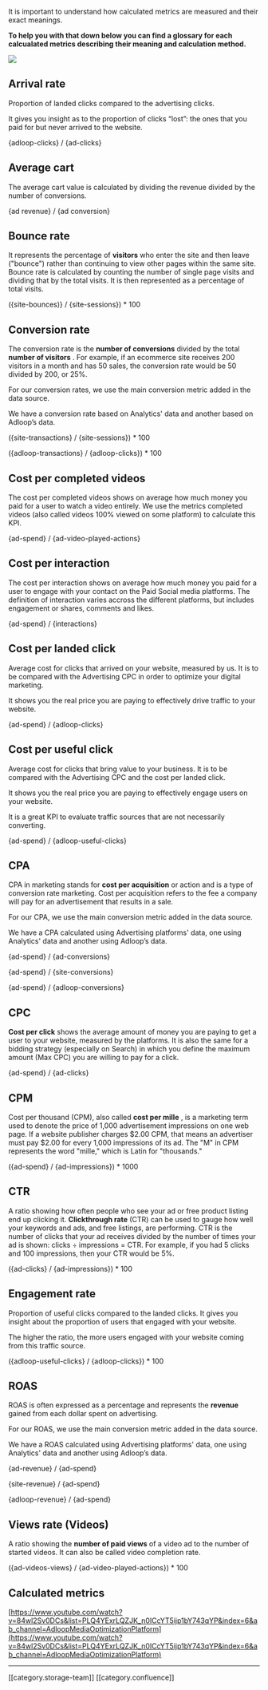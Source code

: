 It is important to understand how calculated metrics are measured and their exact meanings. 

 **To help you with that down below you can find a glossary for each calcualated metrics describing their meaning and calculation method.** 

![](images/storage/image-20220301-104343.png)
##   Arrival rate


Proportion of landed clicks compared to the advertising clicks. 

It gives you insight as to the proportion of clicks “lost”: the ones that you paid for but never arrived to the website. 

{adloop-clicks} / {ad-clicks}


##  Average cart


The average cart value is calculated by dividing the revenue divided by the number of conversions.

{ad revenue} / {ad conversion}


##  Bounce rate


It represents the percentage of **visitors**  who enter the site and then leave ("bounce") rather than continuing to view other pages within the same site. Bounce rate is calculated by counting the number of single page visits and dividing that by the total visits. It is then represented as a percentage of total visits.

({site-bounces)} / {site-sessions}) \* 100


##  Conversion rate


The conversion rate is the  **number of conversions**  divided by the total  **number of visitors** . For example, if an ecommerce site receives 200 visitors in a month and has 50 sales, the conversion rate would be 50 divided by 200, or 25%.

For our conversion rates, we use the main conversion metric added in the data source.

We have a conversion rate based on Analytics' data and another based on Adloop’s data. 

({site-transactions} / {site-sessions}) \* 100

({adloop-transactions} / {adloop-clicks}) \* 100




##  Cost per completed videos


The cost per completed videos shows on average how much money you paid for a user to watch a video entirely. We use the metrics completed videos (also called videos 100% viewed on some platform) to calculate this KPI. 

{ad-spend} / {ad-video-played-actions}




##  Cost per interaction
The cost per interaction shows on average how much money you paid for a user to engage with your contact on the Paid Social media platforms. The definition of interaction varies accross the different platforms, but includes engagement or shares, comments and likes.  

{ad-spend} / {interactions}


##   Cost per landed click
Average cost for clicks that arrived on your website, measured by us. It is to be compared with the Advertising CPC in order to optimize your digital marketing. 

It shows you the real price you are paying to effectively drive traffic to your website. 

{ad-spend} / {adloop-clicks}


##   Cost per useful click
Average cost for clicks that bring value to your business. It is to be compared with the Advertising CPC and the cost per landed click.

It shows you the real price you are paying to effectively engage users on your website.

It is a great KPI to evaluate traffic sources that are not necessarily converting.  

{ad-spend} / {adloop-useful-clicks}


##  CPA


CPA in marketing stands for  **cost per acquisition**  or action and is a type of conversion rate marketing. Cost per acquisition refers to the fee a company will pay for an advertisement that results in a sale.

For our CPA, we use the main conversion metric added in the data source.

We have a CPA calculated using Advertising platforms' data, one using Analytics' data and another using Adloop’s data. 

{ad-spend} / {ad-conversions}

{ad-spend} / {site-conversions}

{ad-spend} / {adloop-conversions}


##  CPC


 **Cost per click**  shows the average amount of money you are paying to get a user to your website, measured by the platforms. It is also the same for a bidding strategy (especially on Search) in which you define the maximum amount (Max CPC) you are willing to pay for a click.

{ad-spend} / {ad-clicks}


##  CPM


Cost per thousand (CPM), also called  **cost per mille** , is a marketing term used to denote the price of 1,000 advertisement impressions on one web page. If a website publisher charges $2.00 CPM, that means an advertiser must pay $2.00 for every 1,000 impressions of its ad. The "M" in CPM represents the word "mille," which is Latin for "thousands."

({ad-spend} / {ad-impressions}) \* 1000


##  CTR


A ratio showing how often people who see your ad or free product listing end up clicking it. **Clickthrough rate**  (CTR) can be used to gauge how well your keywords and ads, and free listings, are performing. CTR is the number of clicks that your ad receives divided by the number of times your ad is shown: clicks ÷ impressions = CTR. For example, if you had 5 clicks and 100 impressions, then your CTR would be 5%.

({ad-clicks} / {ad-impressions}) \* 100


##   Engagement rate


Proportion of useful clicks compared to the landed clicks. It gives you insight about the proportion of users that engaged with your website.

The higher the ratio, the more users engaged with your website coming from this traffic source. 

({adloop-useful-clicks} / {adloop-clicks}) \* 100


##  ROAS


ROAS is often expressed as a percentage and represents the  **revenue**  gained from each dollar spent on advertising. 

For our ROAS, we use the main conversion metric added in the data source.

We have a ROAS calculated using Advertising platforms' data, one using Analytics' data and another using Adloop’s data. 

{ad-revenue} / {ad-spend}

{site-revenue} / {ad-spend}

{adloop-revenue} / {ad-spend} 


##  Views rate (Videos)


A ratio showing the  **number of paid views**  of a video ad to the number of started videos. It can also be called video completion rate. 



({ad-videos-views} / {ad-video-played-actions}) \* 100


## Calculated metrics
[https://www.youtube.com/watch?v=84wl2Sv0DCs&list=PLQ4YExrLQZJK_n0ICcYT5ijp1bY743qYP&index=6&ab_channel=AdloopMediaOptimizationPlatform](https://www.youtube.com/watch?v=84wl2Sv0DCs&list=PLQ4YExrLQZJK_n0ICcYT5ijp1bY743qYP&index=6&ab_channel=AdloopMediaOptimizationPlatform)



*****

[[category.storage-team]] 
[[category.confluence]] 
